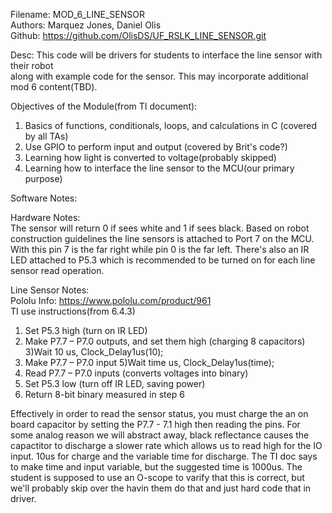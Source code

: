 Filename: MOD_6_LINE_SENSOR  
Authors: Marquez Jones, Daniel Olis  
Github: https://github.com/OlisDS/UF_RSLK_LINE_SENSOR.git  

Desc: 
This code will be drivers for students to interface the line sensor with their robot  
along with example code for the sensor. This may incorporate additional mod 6 content(TBD).  

Objectives of the Module(from TI document):  
1. Basics of functions, conditionals, loops, and calculations in C (covered by all TAs)  
2. Use GPIO to perform input and output (covered by Brit's code?)  
3. Learning how light is converted to voltage(probably skipped)  
4. Learning how to interface the line sensor to the MCU(our primary purpose)  

Software Notes:  


Hardware Notes:  
The sensor will return 0 if sees white and 1 if sees black.
Based on robot construction guidelines the line sensors is attached to Port 7 on the MCU.
With this pin 7 is the far right while pin 0 is the far left. 
There's also an IR LED attached to P5.3 which is recommended to be turned on 
for each line sensor read operation.

Line Sensor Notes:  
Pololu Info: https://www.pololu.com/product/961  
TI use instructions(from 6.4.3)
1) Set P5.3 high (turn on IR LED)
2) Make P7.7 – P7.0 outputs, and set them high (charging 8 capacitors) 
3)Wait 10 us, Clock_Delay1us(10);	
4) Make P7.7 – P7.0 input 
5)Wait time us, Clock_Delay1us(time);
6) Read P7.7 – P7.0 inputs (converts voltages into binary) 
7) Set P5.3 low (turn off IR LED, saving power) 
8) Return 8-bit binary measured in step 6

Effectively in order to read the sensor status, you must charge the 
an on board capacitor by setting the P7.7 - 7.1 high then reading the pins. 
For some analog reason we will abstract away, black reflectance causes the 
capactitor to discharge a slower rate which allows us to read high for the IO input.
10us for charge and the variable time for discharge. 
The TI doc says to make time and input variable, but the suggested time is 1000us. 
The student is supposed to use an O-scope to varify that this is correct, but we'll
probably skip over the havin them do that and just hard code that in driver.

